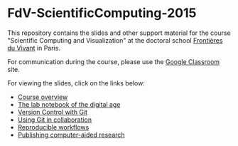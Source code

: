 FdV-ScientificComputing-2015
============================

This repository contains the slides and other support material for the
course "Scientific Computing and Visualization" at the doctoral school
[Frontières du Vivant](http://cri-paris.org/doctoral-school-fdv/)
in Paris.

For communication during the course, please use the
[Google Classroom](https://classroom.google.com) site.

For viewing the slides, click on the links below:
 - [Course overview](http://rawgithub.com/khinsen/FdV-ScientificComputing-2015/master/overview.html)
 - [The lab notebook of the digital age](http://rawgithub.com/khinsen/FdV-ScientificComputing-2015/master/the_lab_notebook_of_the_digital_age.html)
 - [Version Control with Git](http://rawgithub.com/khinsen/FdV-ScientificComputing-2015/master/git_introduction.html)
 - [Using Git in collaboration](http://rawgithub.com/khinsen/FdV-ScientificComputing-2015/master/git_for_collaborating.html)
 - [Reproducible workflows](http://rawgithub.com/khinsen/FdV-ScientificComputing-2015/master/reproducible_workflows.html)
 - [Publishing computer-aided research](http://rawgithub.com/khinsen/FdV-ScientificComputing-2015/master/publishing_computer_aided_research.html)
